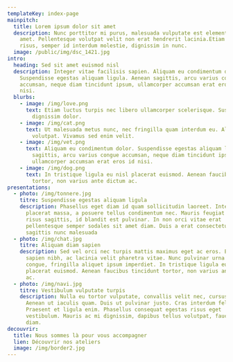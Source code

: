 ```yaml
---
templateKey: index-page
mainpitch:
  title: Lorem ipsum dolor sit amet
  description: Nunc porttitor mi purus, malesuada vulputate est elementum sit
    amet. Pellentesque volutpat velit non erat hendrerit lacinia.Etiam lacus
    risus, semper id interdum molestie, dignissim in nunc.
  image: /public/img/dsc_1421.jpg
intro:
  heading: Sed sit amet euismod nisl
  description: Integer vitae facilisis sapien. Aliquam eu condimentum dolor.
    Suspendisse egestas aliquam ligula. Aenean sagittis, arcu varius congue
    accumsan, neque diam tincidunt ipsum, ullamcorper accumsan erat eros id
    nisi.
  blurbs:
    - image: /img/love.png
      text: Etiam luctus turpis nec libero ullamcorper scelerisque. Suspendisse non
        dignissim dolor.
    - image: /img/cat.png
      text: Ut malesuada metus nunc, nec fringilla quam interdum eu. Aliquam erat
        volutpat. Vivamus sed enim velit.
    - image: /img/vet.png
      text: Aliquam eu condimentum dolor. Suspendisse egestas aliquam ligula. Aenean
        sagittis, arcu varius congue accumsan, neque diam tincidunt ipsum,
        ullamcorper accumsan erat eros id nisi.
    - image: /img/dog.png
      text: In tristique ligula eu nisl placerat euismod. Aenean faucibus tincidunt
        tortor, non varius ante dictum ac.
presentations:
  - photo: /img/tonnere.jpg
    titre: Suspendisse egestas aliquam ligula
    description: Phasellus eget diam id quam sollicitudin laoreet. Integer malesuada
      placerat massa, a posuere tellus condimentum nec. Mauris feugiat nunc ac
      risus sagittis, id blandit est pulvinar. In non orci vitae erat
      pellentesque semper sodales sit amet diam. Duis a erat consectetur,
      sagittis nunc malesuada
  - photo: /img/chat.jpg
    titre: Aliquam diam sapien
    description: Sed vel orci nec turpis mattis maximus eget ac eros. Etiam laoreet
      sapien nibh, ac lacinia velit pharetra vitae. Nunc pulvinar urna id ligula
      congue, fringilla aliquet ipsum imperdiet. In tristique ligula eu nisl
      placerat euismod. Aenean faucibus tincidunt tortor, non varius ante dictum
      ac.
  - photo: /img/navi.jpg
    titre: Vestibulum vulputate turpis
    description: Nulla eu tortor vulputate, convallis velit nec, cursus risus.
      Aenean ut iaculis quam. Duis ut pulvinar justo. Cras interdum felis dui.
      Praesent et ligula enim. Phasellus consequat egestas risus eget
      vestibulum. Mauris ac mi dignissim, dapibus tellus volutpat, faucibus
      diam.
decouvrir:
  title: Nous sommes là pour vous accompagner
  lien: Découvrir nos ateliers
  image: /img/border2.jpg
---
```

